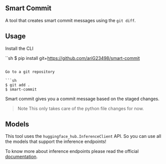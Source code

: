 ## Smart Commit

A tool that creates smart commit messages using the `git diff`.

## Usage

Install the CLI

``sh
$ pip install git+https://github.com/ariG23498/smart-commit
```

Go to a git repository

```sh
$ git add .
$ smart-commit
```

Smart commit gives you a commit message based on the staged changes.

> Note
This only takes care of the python file changes for now.

## Models

This tool uses the `huggingface_hub.InferenceClient` API. So you can use all the models that support
the inference endpoints!

To know more about inference endpoints please read the official [documentation](https://huggingface.co/docs/inference-endpoints/en/index).